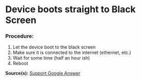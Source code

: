 # Device boots straight to Black Screen

### Procedure:

1. Let the device boot to the black screen
2. Make sure it is connected to the internet (ethernet, etc.)
3. Wait for some time (half an hour ish)
4. Reboot

**Source(s):**
[Support Google Answer](https://support.google.com/chromebook/thread/98804135/hi-com-members-after-updated-chrome88-and-my-pc-lenovo-s330-show-a-black-screen-please-help-me)
